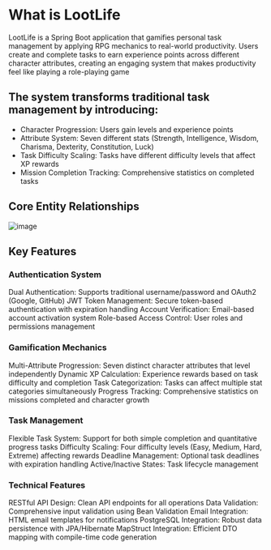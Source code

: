 # What is LootLife

LootLife is a Spring Boot application that gamifies personal task management by applying RPG mechanics to real-world productivity. 
Users create and complete tasks to earn experience points across different character attributes, creating an engaging system that makes productivity 
feel like playing a role-playing game

## The system transforms traditional task management by introducing:

- Character Progression: Users gain levels and experience points
- Attribute System: Seven different stats (Strength, Intelligence, Wisdom, Charisma, Dexterity, Constitution, Luck)
- Task Difficulty Scaling: Tasks have different difficulty levels that affect XP rewards
- Mission Completion Tracking: Comprehensive statistics on completed tasks

## Core Entity Relationships

![image](https://github.com/user-attachments/assets/13851ea6-f29d-442e-8653-d2bb47876785)

## Key Features
### Authentication System
Dual Authentication: Supports traditional username/password and OAuth2 (Google, GitHub)
JWT Token Management: Secure token-based authentication with expiration handling
Account Verification: Email-based account activation system
Role-based Access Control: User roles and permissions management
### Gamification Mechanics
Multi-Attribute Progression: Seven distinct character attributes that level independently
Dynamic XP Calculation: Experience rewards based on task difficulty and completion
Task Categorization: Tasks can affect multiple stat categories simultaneously
Progress Tracking: Comprehensive statistics on missions completed and character growth
### Task Management
Flexible Task System: Support for both simple completion and quantitative progress tasks
Difficulty Scaling: Four difficulty levels (Easy, Medium, Hard, Extreme) affecting rewards
Deadline Management: Optional task deadlines with expiration handling
Active/Inactive States: Task lifecycle management
### Technical Features
RESTful API Design: Clean API endpoints for all operations
Data Validation: Comprehensive input validation using Bean Validation
Email Integration: HTML email templates for notifications
PostgreSQL Integration: Robust data persistence with JPA/Hibernate
MapStruct Integration: Efficient DTO mapping with compile-time code generation
